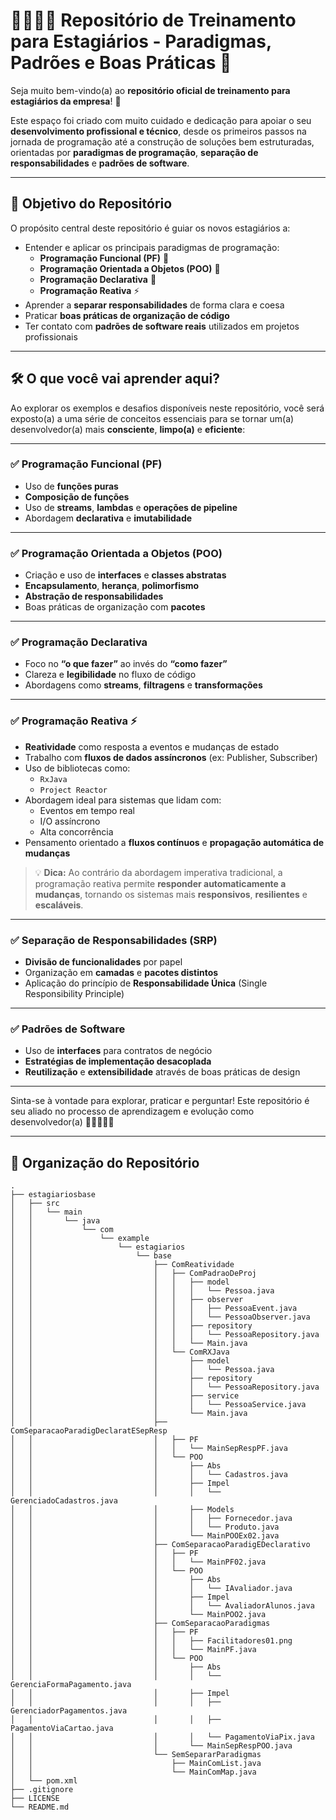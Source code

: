 # 👩‍💻👨‍💻 Repositório de Treinamento para Estagiários - Paradigmas, Padrões e Boas Práticas 🚀

Seja muito bem-vindo(a) ao **repositório oficial de treinamento para estagiários da empresa**! 🎉

Este espaço foi criado com muito cuidado e dedicação para apoiar o seu **desenvolvimento profissional e técnico**, desde os primeiros passos na jornada de programação até a construção de soluções bem estruturadas, orientadas por **paradigmas de programação**, **separação de responsabilidades** e **padrões de software**.

---

## 🎯 Objetivo do Repositório

O propósito central deste repositório é guiar os novos estagiários a:

- Entender e aplicar os principais paradigmas de programação:
  - **Programação Funcional (PF)** 🧠
  - **Programação Orientada a Objetos (POO)** 🧩
  - **Programação Declarativa** 📘
  - **Programação Reativa** ⚡
- Aprender a **separar responsabilidades** de forma clara e coesa
- Praticar **boas práticas de organização de código**
- Ter contato com **padrões de software reais** utilizados em projetos profissionais

---

## 🛠️ O que você vai aprender aqui?

Ao explorar os exemplos e desafios disponíveis neste repositório, você será exposto(a) a uma série de conceitos essenciais para se tornar um(a) desenvolvedor(a) mais **consciente**, **limpo(a)** e **eficiente**:

---

### ✅ Programação Funcional (PF)

- Uso de **funções puras**
- **Composição de funções**
- Uso de **streams**, **lambdas** e **operações de pipeline**
- Abordagem **declarativa** e **imutabilidade**

---

### ✅ Programação Orientada a Objetos (POO)

- Criação e uso de **interfaces** e **classes abstratas**
- **Encapsulamento**, **herança**, **polimorfismo**
- **Abstração de responsabilidades**
- Boas práticas de organização com **pacotes**

---

### ✅ Programação Declarativa

- Foco no **“o que fazer”** ao invés do **“como fazer”**
- Clareza e **legibilidade** no fluxo de código
- Abordagens como **streams**, **filtragens** e **transformações**

---

### ✅ Programação Reativa ⚡

- **Reatividade** como resposta a eventos e mudanças de estado
- Trabalho com **fluxos de dados assíncronos** (ex: Publisher, Subscriber)
- Uso de bibliotecas como:
  - `RxJava`
  - `Project Reactor`
- Abordagem ideal para sistemas que lidam com:
  - Eventos em tempo real
  - I/O assíncrono
  - Alta concorrência
- Pensamento orientado a **fluxos contínuos** e **propagação automática de mudanças**

> 💡 **Dica:** Ao contrário da abordagem imperativa tradicional, a programação reativa permite **responder automaticamente a mudanças**, tornando os sistemas mais **responsivos**, **resilientes** e **escaláveis**.

---

### ✅ Separação de Responsabilidades (SRP)

- **Divisão de funcionalidades** por papel
- Organização em **camadas** e **pacotes distintos**
- Aplicação do princípio de **Responsabilidade Única** (Single Responsibility Principle)

---

### ✅ Padrões de Software

- Uso de **interfaces** para contratos de negócio
- **Estratégias de implementação desacoplada**
- **Reutilização** e **extensibilidade** através de boas práticas de design

---

Sinta-se à vontade para explorar, praticar e perguntar! Este repositório é seu aliado no processo de aprendizagem e evolução como desenvolvedor(a) 🚀👩‍💻👨‍💻

---

## 📁 Organização do Repositório

```
.
├── estagiariosbase
│   ├── src
│   │   └── main
│   │       └── java
│   │           └── com
│   │               └── example
│   │                   └── estagiarios
│   │                       └── base
│   │                           ├── ComReatividade
│   │                           │   ├── ComPadraoDeProj
│   │                           │   │   ├── model
│   │                           │   │   │   └── Pessoa.java
│   │                           │   │   ├── observer
│   │                           │   │   │   ├── PessoaEvent.java
│   │                           │   │   │   └── PessoaObserver.java
│   │                           │   │   ├── repository
│   │                           │   │   │   └── PessoaRepository.java
│   │                           │   │   └── Main.java
│   │                           │   └── ComRXJava
│   │                           │       ├── model
│   │                           │       │   └── Pessoa.java
│   │                           │       ├── repository
│   │                           │       │   └── PessoaRepository.java
│   │                           │       ├── service
│   │                           │       │   └── PessoaService.java
│   │                           │       └── Main.java
│   │                           ├── ComSeparacaoParadigDeclaratESepResp
│   │                           │   ├── PF
│   │                           │   │   └── MainSepRespPF.java
│   │                           │   └── POO
│   │                           │       ├── Abs
│   │                           │       │   └── Cadastros.java
│   │                           │       ├── Impel
│   │                           │       │   └── GerenciadoCadastros.java
│   │                           │       ├── Models
│   │                           │       │   ├── Fornecedor.java
│   │                           │       │   └── Produto.java
│   │                           │       └── MainPOOEx02.java
│   │                           ├── ComSeparacaoParadigEDeclarativo
│   │                           │   ├── PF
│   │                           │   │   └── MainPF02.java
│   │                           │   └── POO
│   │                           │       ├── Abs
│   │                           │       │   └── IAvaliador.java
│   │                           │       ├── Impel
│   │                           │       │   └── AvaliadorAlunos.java
│   │                           │       └── MainPOO2.java
│   │                           ├── ComSeparacaoParadigmas
│   │                           │   ├── PF
│   │                           │   │   ├── Facilitadores01.png
│   │                           │   │   └── MainPF.java
│   │                           │   └── POO
│   │                           │       ├── Abs
│   │                           │       │   └── GerenciaFormaPagamento.java
│   │                           │       ├── Impel
│   │                           │       │   ├── GerenciadorPagamentos.java
│   │                           │       │   ├── PagamentoViaCartao.java
│   │                           │       │   └── PagamentoViaPix.java
│   │                           │       └── MainSepRespPOO.java
│   │                           └── SemSepararParadigmas
│   │                               ├── MainComList.java
│   │                               └── MainComMap.java
│   └── pom.xml
├── .gitignore
├── LICENSE
└── README.md
```
